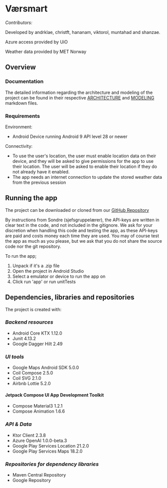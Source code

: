 # Værsmart

*Contributors:*

Developed by andrklae, christft, hananam, viktorol, muntahad and shanzae.

Azure access provided by UiO

Weather data provided by MET Norway

## Overview

### Documentation

The detailed information regarding the architecture and modeling of the project can be found in
their respective [ARCHITECTURE](ARCHITECTURE.md) and [MODELING](MODELING.md) markdown files.

### Requirements

Environment:

- Android Device running Android 9 API level 28 or newer

Connectivity:

- To use the user's location, the user must enable location data on their device, and they
  will be asked to give permissions for the app to use their location. The user will be asked to
  enable their location if they do not already have it enabled.
- The app needs an internet connection to update the stored weather data from the previous session

## Running the app

The project can be downloaded or cloned from
our [GitHub Repository](https://github.uio.no/IN2000-V24/team-13)

By instructions from Sondre (sjefsgruppelærer), the API-keys are written in clear text in the code,
and not included in the gitignore. We ask for your discretion when handling this code and testing
the app, as these API-keys are paid and costs money each time they are used. You may of course test
the app as much as you please, but we ask that you do not share the source code nor the git
repository.

To run the app;

1. Unpack if it's a .zip file
2. Open the project in Android Studio
3. Select a emulator or device to run the app on
4. Click run 'app' or run unitTests

## Dependencies, libraries and repositories

The project is created with:

### *Backend resources*

- Android Core KTX 1.12.0
- Junit 4.13.2
- Google Dagger Hilt 2.49

### *UI tools*

- Google Maps Android SDK 5.0.0
- Coil Compose 2.5.0
- Coil SVG 2.1.0
- Airbnb Lottie 5.2.0

#### Jetpack Compose UI App Development Toolkit

- Compose Material3 1.2.1
- Compose Animation 1.6.6

### *API & Data*

- Ktor Client 2.3.8
- Azure OpenAI 1.0.0-beta.3
- Google Play Services Location 21.2.0
- Google Play Services Maps 18.2.0

### *Repositories for dependency libraries*

- Maven Central Repository
- Google Repository